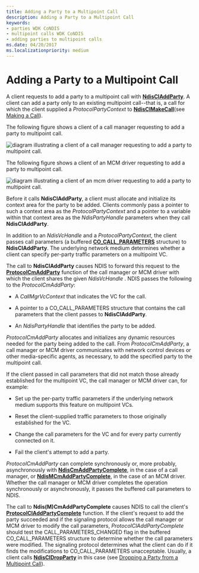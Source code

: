 ```yaml
---
title: Adding a Party to a Multipoint Call
description: Adding a Party to a Multipoint Call
keywords:
- parties WDK CoNDIS
- multipoint calls WDK CoNDIS
- adding parties to multipoint calls
ms.date: 04/20/2017
ms.localizationpriority: medium
---
```


# Adding a Party to a Multipoint Call





A client requests to add a party to a multipoint call with [**NdisClAddParty**](/windows-hardware/drivers/ddi/ndis/nf-ndis-ndiscladdparty). A client can add a party only to an existing multipoint call--that is, a call for which the client supplied a *ProtocolPartyContext* to [**NdisClMakeCall**](/windows-hardware/drivers/ddi/ndis/nf-ndis-ndisclmakecall)(see [Making a Call](making-a-call.md)).

The following figure shows a client of a call manager requesting to add a party to multipoint call.

![diagram illustrating a client of a call manager requesting to add a party to multipoint call.](images/cm-17.png)

The following figure shows a client of an MCM driver requesting to add a party to multipoint call.

![diagram illustrating a client of an mcm driver requesting to add a party to multipoint call.](images/fig1-17.png)

Before it calls **NdisClAddParty**, a client must allocate and initialize its context area for the party to be added. Clients commonly pass a pointer to such a context area as the *ProtocolPartyContext* and a pointer to a variable within that context area as the *NdisPartyHandle* parameters when they call **NdisClAddParty**.

In addition to an *NdisVcHandle* and a *ProtocolPartyContext*, the client passes call parameters (a buffered [**CO\_CALL\_PARAMETERS**](/previous-versions/windows/hardware/network/ff545384(v=vs.85)) structure) to **NdisClAddParty**. The underlying network medium determines whether a client can specify per-party traffic parameters on a multipoint VC.

The call to **NdisClAddParty** causes NDIS to forward this request to the [**ProtocolCmAddParty**](/windows-hardware/drivers/ddi/ndis/nc-ndis-protocol_cm_add_party) function of the call manager or MCM driver with which the client shares the given *NdisVcHandle* . NDIS passes the following to the *ProtocolCmAddParty*:

-   A *CallMgrVcContext* that indicates the VC for the call.

-   A pointer to a CO\_CALL\_PARAMETERS structure that contains the call parameters that the client passes to **NdisClAddParty**.

-   An *NdisPartyHandle* that identifies the party to be added.

*ProtocolCmAddParty* allocates and initializes any dynamic resources needed for the party being added to the call. From *ProtocolCmAddParty*, a call manager or MCM driver communicates with network control devices or other media-specific agents, as necessary, to add the specified party to the multipoint call.

If the client passed in call parameters that did not match those already established for the multipoint VC, the call manager or MCM driver can, for example:

-   Set up the per-party traffic parameters if the underlying network medium supports this feature on multipoint VCs.

-   Reset the client-supplied traffic parameters to those originally established for the VC.

-   Change the call parameters for the VC and for every party currently connected on it.

-   Fail the client's attempt to add a party.

*ProtocolCmAddParty* can complete synchronously or, more probably, asynchronously with [**NdisCmAddPartyComplete**](/windows-hardware/drivers/ddi/ndis/nf-ndis-ndiscmaddpartycomplete), in the case of a call manager, or [**NdisMCmAddPartyComplete**](/windows-hardware/drivers/ddi/ndis/nf-ndis-ndismcmaddpartycomplete), in the case of an MCM driver. Whether the call manager or MCM driver completes the operation synchronously or asynchronously, it passes the buffered call parameters to NDIS.

The call to **Ndis(M)CmAddPartyComplete** causes NDIS to call the client's [**ProtocolClAddPartyComplete**](/windows-hardware/drivers/ddi/ndis/nc-ndis-protocol_cl_add_party_complete) function. If the client's request to add the party succeeded and if the signaling protocol allows the call manager or MCM driver to modify the call parameters, *ProtocolClAddPartyComplete* should test the CALL\_PARAMETERS\_CHANGED flag in the buffered CO\_CALL\_PARAMETERS structure to determine whether the call parameters were modified. The signaling protocol determines what the client can do if it finds the modifications to CO\_CALL\_PARAMETERS unacceptable. Usually, a client calls [**NdisClDropParty**](/windows-hardware/drivers/ddi/ndis/nf-ndis-ndiscldropparty) in this case (see [Dropping a Party from a Multipoint Call](dropping-a-party-from-a-multipoint-call.md)).

 

